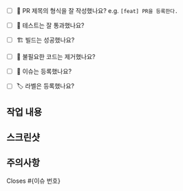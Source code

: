 - [ ] 🔀 PR 제목의 형식을 잘 작성했나요? e.g. `[feat] PR을 등록한다.` 
- [ ] 💯 테스트는 잘 통과했나요?
- [ ] 🏗️ 빌드는 성공했나요?
- [ ] 🧹 불필요한 코드는 제거했나요?
- [ ] 💭 이슈는 등록했나요?
- [ ] 🏷️ 라벨은 등록했나요?


## 작업 내용

## 스크린샷

## 주의사항

Closes #{이슈 번호}
